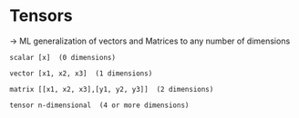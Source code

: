 # Tensors
-> ML generalization of vectors and Matrices to any number of dimensions

    scalar [x]  (0 dimensions)

    vector [x1, x2, x3]  (1 dimensions)

    matrix [[x1, x2, x3],[y1, y2, y3]]  (2 dimensions)

    tensor n-dimensional  (4 or more dimensions)